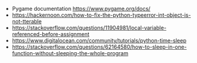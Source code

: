 
- Pygame documentation https://www.pygame.org/docs/
- https://hackernoon.com/how-to-fix-the-python-typeerror-int-object-is-not-tterable
- https://stackoverflow.com/questions/11904981/local-variable-referenced-before-assignment
- https://www.digitalocean.com/community/tutorials/python-time-sleep
- https://stackoverflow.com/questions/62164580/how-to-sleep-in-one-function-without-sleeping-the-whole-program